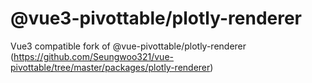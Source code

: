 # @vue3-pivottable/plotly-renderer

Vue3 compatible fork of @vue-pivottable/plotly-renderer (https://github.com/Seungwoo321/vue-pivottable/tree/master/packages/plotly-renderer)
